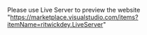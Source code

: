 Please use Live Server to preview the website
"https://marketplace.visualstudio.com/items?itemName=ritwickdey.LiveServer"
